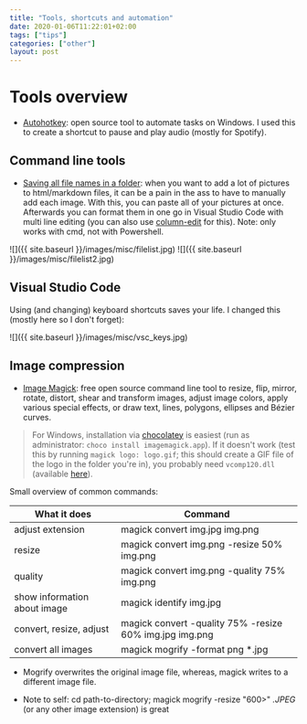 ```yaml
---
title: "Tools, shortcuts and automation"
date: 2020-01-06T11:22:01+02:00
tags: ["tips"]
categories: ["other"]
layout: post
---
```


# Tools overview

- [Autohotkey](https://www.autohotkey.com/): open source tool to automate tasks on Windows. I used this to create a shortcut to pause and play audio (mostly for Spotify).

## Command line tools 

- [Saving all file names in a folder](https://dottech.org/158216/how-to-easily-copy-all-names-of-files-in-a-folder-in-windows-guide/): when you want to add a lot of pictures to html/markdown files, it can be a pain in the ass to have to manually add each image. With this, you can paste all of your pictures at once. Afterwards you can format them in one go in Visual Studio Code with multi line editing (you can also use [column-edit](https://stackoverflow.com/questions/50028649/multiline-column-copy-paste-in-vs-code#50029093) for this). Note: only works with cmd, not with Powershell.

![]({{ site.baseurl }}/images/misc/filelist.jpg)
![]({{ site.baseurl }}/images/misc/filelist2.jpg)

## Visual Studio Code
Using (and changing) keyboard shortcuts saves your life. I changed this (mostly here so I don't forget):

![]({{ site.baseurl }}/images/misc/vsc_keys.jpg)

## Image compression
- [Image Magick](https://imagemagick.org): free open source command line tool to resize, flip, mirror, rotate, distort, shear and transform images, adjust image colors, apply various special effects, or draw text, lines, polygons, ellipses and Bézier curves.
> For Windows, installation via [chocolatey](https://chocolatey.org/packages/imagemagick.app) is easiest (run as administrator: `choco install imagemagick.app`). If it doesn't work (test this by running `magick logo: logo.gif`; this should create a GIF file of the logo in the folder you're in), you probably need `vcomp120.dll` (available [here](https://support.microsoft.com/en-us/help/2977003/the-latest-supported-visual-c-downloads)).

Small overview of common commands:

What it does | Command
--- | ---
adjust extension | magick convert img.jpg img.png
resize | magick convert img.png -resize 50% img.png
quality | magick convert img.png -quality 75% img.png
show information about image | magick identify img.jpg
convert, resize, adjust | magick convert -quality 75% -resize 60% img.jpg img.png
convert all images | magick mogrify -format png *.jpg

- Mogrify overwrites the original image file, whereas, magick writes to a different image file.

- Note to self: cd path-to-directory; magick mogrify -resize "600>" *.JPEG* (or any other image extension) is great
